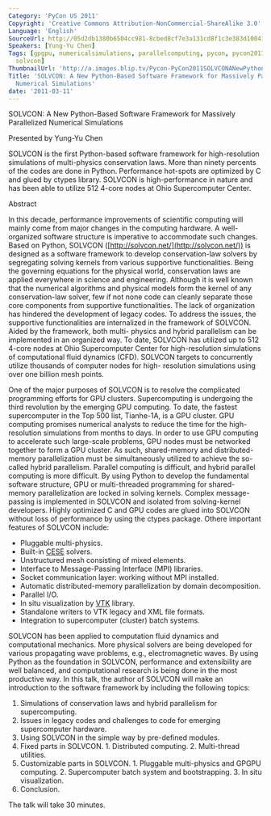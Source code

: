 ```yaml
---
Category: 'PyCon US 2011'
Copyright: 'Creative Commons Attribution-NonCommercial-ShareAlike 3.0'
Language: 'English'
SourceUrl: http://05d2db1380b6504cc981-8cbed8cf7e3a131cd8f1c3e383d10041.r93.cf2.rackcdn.com/pycon-us-2011/382_solvcon-a-new-python-based-software-framework-for-massively-parallelized-numerical-simulations.mp4
Speakers: [Yung-Yu Chen]
Tags: [gpgpu, numericalsimulations, parallelcomputing, pycon, pycon2011, simulations,
  solvcon]
ThumbnailUrl: 'http://a.images.blip.tv/Pycon-PyCon2011SOLVCONANewPythonBasedSoftwareFrameworkForMass564.png'
Title: 'SOLVCON: A New Python-Based Software Framework for Massively Parallelized
  Numerical Simulations'
date: '2011-03-11'
---
```

SOLVCON: A New Python-Based Software Framework for Massively Parallelized
Numerical Simulations

Presented by Yung-Yu Chen

SOLVCON is the first Python-based software framework for high-resolution
simulations of multi-physics conservation laws. More than ninety percents of
the codes are done in Python. Performance hot-spots are optimized by C and
glued by ctypes library. SOLVCON is high-performance in nature and has been
able to utilize 512 4-core nodes at Ohio Supercomputer Center.

Abstract

In this decade, performance improvements of scientific computing will mainly
come from major changes in the computing hardware. A well-organized software
structure is imperative to accommodate such changes. Based on Python, SOLVCON
([http://solvcon.net/](http://solvcon.net/)) is designed as a software
framework to develop conservation-law solvers by segregating solving kernels
from various supportive functionalities. Being the governing equations for the
physical world, conservation laws are applied everywhere in science and
engineering. Although it is well known that the numerical algorithms and
physical models form the kernel of any conservation-law solver, few if not
none code can cleanly separate those core components from supportive
functionalities. The lack of organization has hindered the development of
legacy codes. To address the issues, the supportive functionalities are
internalized in the framework of SOLVCON. Aided by the framework, both multi-
physics and hybrid parallelism can be implemented in an organized way. To
date, SOLVCON has utilized up to 512 4-core nodes at Ohio Supercomputer Center
for high-resolution simulations of computational fluid dynamics (CFD). SOLVCON
targets to concurrently utilize thousands of computer nodes for high-
resolution simulations using over one billion mesh points.

One of the major purposes of SOLVCON is to resolve the complicated programming
efforts for GPU clusters. Supercomputing is undergoing the third revolution by
the emerging GPU computing. To date, the fastest supercomputer in the Top 500
list, Tianhe-1A, is a GPU cluster. GPU computing promises numerical analysts
to reduce the time for the high-resolution simulations from months to days. In
order to use GPU computing to accelerate such large-scale problems, GPU nodes
must be networked together to form a GPU cluster. As such, shared-memory and
distributed-memory parallelization must be simultaneously utilized to achieve
the so-called hybrid parallelism. Parallel computing is difficult, and hybrid
parallel computing is more difficult. By using Python to develop the
fundamental software structure, GPU or multi-threaded programming for shared-
memory parallelization are locked in solving kernels. Complex message-passing
is implemented in SOLVCON and isolated from solving-kernel developers. Highly
optimized C and GPU codes are glued into SOLVCON without loss of performance
by using the ctypes package. Othere important features of SOLVCON include:

  * Pluggable multi-physics.
  * Built-in [CESE](http://www.grc.nasa.gov/WWW/microbus/) solvers.
  * Unstructured mesh consisting of mixed elements.
  * Interface to Message-Passing Interface (MPI) libraries.
  * Socket communication layer: working without MPI installed.
  * Automatic distributed-memory parallelization by domain decomposition.
  * Parallel I/O.
  * In situ visualization by [VTK](http://vtk.org) library.
  * Standalone writers to VTK legacy and XML file formats.
  * Integration to supercomputer (cluster) batch systems.

SOLVCON has been applied to computation fluid dynamics and computational
mechanics. More physical solvers are being developed for various propagating
wave problems, e.g., electromagnetic waves. By using Python as the foundation
in SOLVCON, performance and extensibility are well balanced, and computational
research is being done in the most productive way. In this talk, the author of
SOLVCON will make an introduction to the software framework by including the
following topics:

  1. Simulations of conservation laws and hybrid parallelism for supercomputing.
  2. Issues in legacy codes and challenges to code for emerging supercomputer hardware.
  3. Using SOLVCON in the simple way by pre-defined modules.
  4. Fixed parts in SOLVCON. 
    1. Distributed computing.
    2. Multi-thread utilities.
  5. Customizable parts in SOLVCON. 
    1. Pluggable multi-physics and GPGPU computing.
    2. Supercomputer batch system and bootstrapping.
    3. In situ visualization.
  6. Conclusion.

The talk will take 30 minutes.

